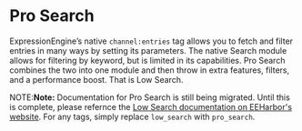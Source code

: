 <!--
    This source file is part of the open source project
    ExpressionEngine User Guide (https://github.com/ExpressionEngine/ExpressionEngine-User-Guide)

    @link      https://expressionengine.com/
    @copyright Copyright (c) 2003-2020, Packet Tide, LLC (https://packettide.com)
    @license   https://expressionengine.com/license Licensed under Apache License, Version 2.0
-->

# Pro Search

ExpressionEngine’s native `channel:entries` tag allows you to fetch and filter entries in many ways by setting its parameters. The native Search module allows for filtering by keyword, but is limited in its capabilities. Pro Search combines the two into one module and then throw in extra features, filters, and a performance boost. That is Low Search.

NOTE:**Note:** Documentation for Pro Search is still being migrated. Until this is complete, please refernce the [Low Search documentation on EEHarbor's website](https://eeharbor.com/low-search). For any tags, simply replace `low_search` with `pro_search`.